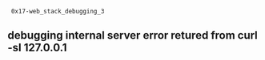 ``` 0x17-web_stack_debugging_3```
<h2>debugging internal server error retured from curl -sI 127.0.0.1</h2>
